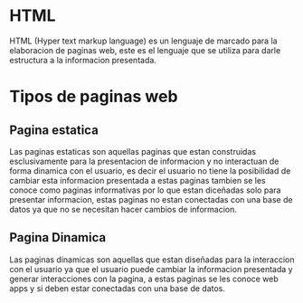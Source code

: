 # HTML
HTML (Hyper text markup language) es un lenguaje de marcado para la elaboracion de paginas web, este es el lenguaje que se utiliza para darle estructura a la informacion presentada.

# Tipos de paginas web

## Pagina estatica
Las paginas estaticas son aquellas paginas que estan construidas esclusivamente para la presentacion de informacion y no interactuan de forma dinamica con el usuario, es decir el usuario no tiene la posibilidad de cambiar esta informacion presentada a estas paginas tambien se les conoce como paginas informativas por lo que estan diceñadas solo para presentar informacion, estas paginas no estan conectadas con una base de datos ya que no se necesitan hacer cambios de informacion.

## Pagina Dinamica
Las paginas dinamicas son aquellas que estan diseñadas para la interaccion con el usuario ya que el usuario puede cambiar la informacion presentada y generar interacciones con la pagina, a estas paginas se les conoce web apps y si deben estar conectadas con una base de datos.


